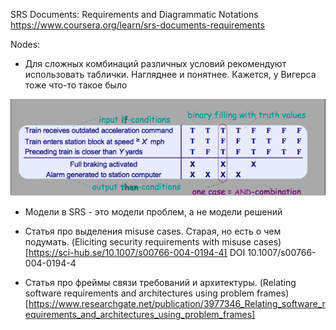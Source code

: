 SRS Documents: Requirements and Diagrammatic Notations
https://www.coursera.org/learn/srs-documents-requirements

Nodes:
- Для сложных комбинаций различных условий рекомендуют использовать таблички. Нагляднее и понятнее. Кажется, у Вигерса тоже что-то такое было

![](img/srs_week1_doc2_table.png)

- Модели в SRS - это модели проблем, а не модели решений

- Статья про выделения misuse cases. Старая, но есть о чем подумать. (Eliciting security requirements with misuse cases)[https://sci-hub.se/10.1007/s00766-004-0194-4] DOI 10.1007/s00766-004-0194-4
- Статья про фреймы связи требований и архитектуры. (Relating software requirements and architectures using problem frames)[https://www.researchgate.net/publication/3977346_Relating_software_requirements_and_architectures_using_problem_frames]
